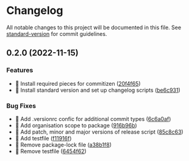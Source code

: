 # Changelog

All notable changes to this project will be documented in this file. See [standard-version](https://github.com/conventional-changelog/standard-version) for commit guidelines.

## 0.2.0 (2022-11-15)


### Features

* 🎸 Install required pieces for commitizen ([20f4f65](https://github.com/visitscotland/design-system/commit/20f4f6546189c7b6749e976167b5b4aa5b470455))
* 🎸 Install standard version and set up changelog scripts ([be6c931](https://github.com/visitscotland/design-system/commit/be6c931b3a7611bde6611886e906b9291cf2342b))


### Bug Fixes

* 🐛 Add .versionrc confic for additional commit types ([6c6a0af](https://github.com/visitscotland/design-system/commit/6c6a0af7516298768635f4cb16cc3a1688941555))
* 🐛 Add organisation scope to package ([916b96b](https://github.com/visitscotland/design-system/commit/916b96b6ada5989d9b2933a009cc8acc5a0491ec))
* 🐛 Add patch, minor and major versions of release script ([85c8c63](https://github.com/visitscotland/design-system/commit/85c8c63c8f871f1c3a10c76f09521f23641d895c))
* 🐛 Add testfile ([f11916f](https://github.com/visitscotland/design-system/commit/f11916f787ca78d3cad6579ee1fc2ba32e05355f))
* 🐛 Remove package-lock file ([a38b1f8](https://github.com/visitscotland/design-system/commit/a38b1f8489c192575f0fe87770567077caf8839c))
* 🐛 Remove testfile ([6454f62](https://github.com/visitscotland/design-system/commit/6454f623c445bb8b273873249204f88545b2309e))

